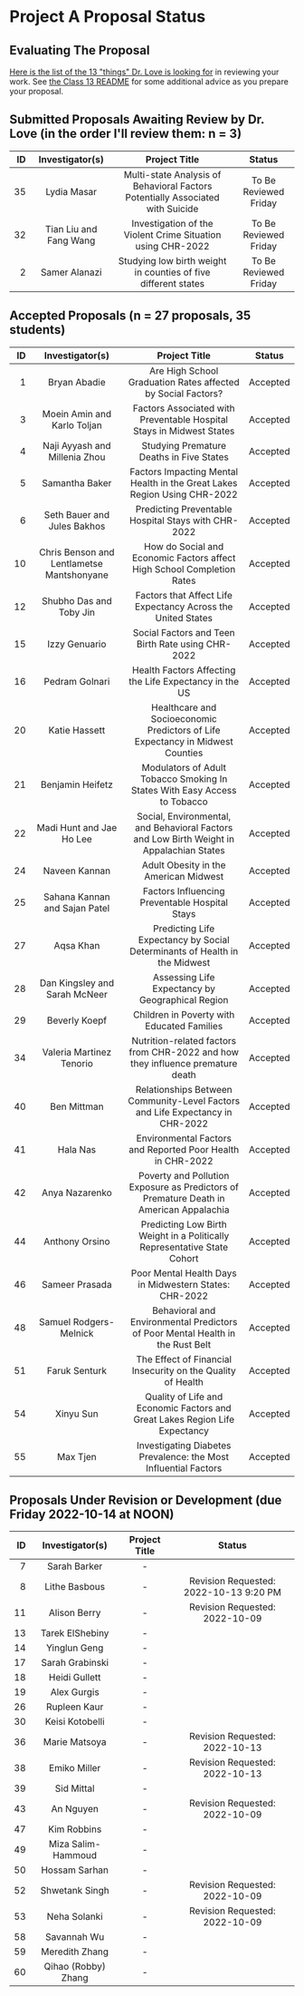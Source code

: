 # Project A Proposal Status

## Evaluating The Proposal

[Here is the list of the 13 "things" Dr. Love is looking for](https://thomaselove.github.io/431-projectA-2022/proposal.html#grading-the-proposal-13-things-were-looking-for) in reviewing your work. See [the Class 13 README](https://github.com/THOMASELOVE/431-classes-2022/blob/main/class13/README.md) for some additional advice as you prepare your proposal.

## Submitted Proposals Awaiting Review by Dr. Love (in the order I'll review them: n = 3)

| ID | Investigator(s) | Project Title | Status |
| --: | :-------------: | :--------------------------: | :-------: |
| 35 | Lydia Masar | Multi-state Analysis of Behavioral Factors Potentially Associated with Suicide | To Be Reviewed Friday
| 32 | Tian Liu and Fang Wang | Investigation of the Violent Crime Situation using CHR-2022 | To Be Reviewed Friday
| 2 | Samer Alanazi | Studying low birth weight in counties of five different states | To Be Reviewed Friday

## Accepted Proposals (n = 27 proposals, 35 students)

| ID | Investigator(s) | Project Title | Status |
| --: | :-------------: | :--------------------------: | :-------: |
| 1 | Bryan Abadie | Are High School Graduation Rates affected by Social Factors? | Accepted
| 3 | Moein Amin and Karlo Toljan | Factors Associated with Preventable Hospital Stays in Midwest States | Accepted
| 4	| Naji Ayyash and Millenia Zhou | Studying Premature Deaths in Five States | Accepted
| 5 | Samantha Baker | Factors Impacting Mental Health in the Great Lakes Region Using CHR-2022 | Accepted
| 6 | Seth Bauer and Jules Bakhos	| Predicting Preventable Hospital Stays with CHR-2022 | Accepted
| 10 | Chris Benson and Lentlametse Mantshonyane | How do Social and Economic Factors affect High School Completion Rates | Accepted
| 12 | Shubho Das and Toby Jin | Factors that Affect Life Expectancy Across the United States | Accepted 
| 15 | Izzy Genuario	| Social Factors and Teen Birth Rate using CHR-2022 | Accepted
| 16 | Pedram Golnari | Health Factors Affecting the Life Expectancy in the US | Accepted
| 20 | Katie Hassett | Healthcare and Socioeconomic Predictors of Life Expectancy in Midwest Counties | Accepted
| 21 | Benjamin Heifetz | Modulators of Adult Tobacco Smoking In States With Easy Access to Tobacco | Accepted
| 22 | Madi Hunt and Jae Ho Lee | Social, Environmental, and Behavioral Factors and Low Birth Weight in Appalachian States | Accepted
| 24 | Naveen Kannan | Adult Obesity in the American Midwest | Accepted
| 25 | Sahana Kannan and Sajan Patel |	Factors Influencing Preventable Hospital Stays | Accepted
| 27 | Aqsa Khan	| Predicting Life Expectancy by Social Determinants of Health in the Midwest | Accepted
| 28 | Dan Kingsley and Sarah McNeer | Assessing Life Expectancy by Geographical Region | Accepted
| 29 | Beverly Koepf | Children in Poverty with Educated Families | Accepted
| 34 | Valeria Martinez Tenorio | Nutrition-related factors from CHR-2022 and how they influence premature death | Accepted
| 40 | Ben Mittman | Relationships Between Community-Level Factors and Life Expectancy in CHR-2022 | Accepted
| 41 | Hala Nas | Environmental Factors and Reported Poor Health in CHR-2022 | Accepted
| 42 | Anya Nazarenko | Poverty and Pollution Exposure as Predictors of Premature Death in American Appalachia | Accepted
| 44 | Anthony Orsino | Predicting Low Birth Weight in a Politically Representative State Cohort | Accepted
| 46 | Sameer Prasada |	Poor Mental Health Days in Midwestern States: CHR-2022 | Accepted
| 48 | Samuel Rodgers-Melnick | Behavioral and Environmental Predictors of Poor Mental Health in the Rust Belt | Accepted
| 51 | Faruk Senturk | The Effect of Financial Insecurity on the Quality of Health | Accepted
| 54 | Xinyu Sun | Quality of Life and Economic Factors and Great Lakes Region Life Expectancy | Accepted
| 55 | Max Tjen | Investigating Diabetes Prevalence: the Most Influential Factors | Accepted

## Proposals Under Revision or Development (due Friday 2022-10-14 at NOON)

| ID | Investigator(s) | Project Title | Status
| --: | :-------------: | :--------------------------: | :-------: |
| 7 | Sarah Barker | - | 
| 8 | Lithe Basbous | - | Revision Requested: 2022-10-13 9:20 PM
| 11 | Alison Berry | - | Revision Requested: 2022-10-09
| 13 | Tarek ElShebiny | - |
| 14 | Yinglun Geng | - |
| 17 | Sarah Grabinski | - |
| 18 | Heidi Gullett | - |
| 19 | Alex Gurgis | - | 
| 26 | Rupleen Kaur | - |
| 30 | Keisi Kotobelli | - |
| 36 | Marie Matsoya | - | Revision Requested: 2022-10-13
| 38 | Emiko Miller | - | Revision Requested: 2022-10-13
| 39 | Sid Mittal | - |
| 43 | An Nguyen | - | Revision Requested: 2022-10-09
| 47 | Kim Robbins | - |
| 49 | Miza Salim-Hammoud | - |
| 50 | Hossam Sarhan | - |
| 52 | Shwetank Singh | - | Revision Requested: 2022-10-09
| 53 | Neha Solanki | - | Revision Requested: 2022-10-09
| 58 | Savannah Wu | - |
| 59 | Meredith Zhang | - | 
| 60 | Qihao (Robby) Zhang | - |

